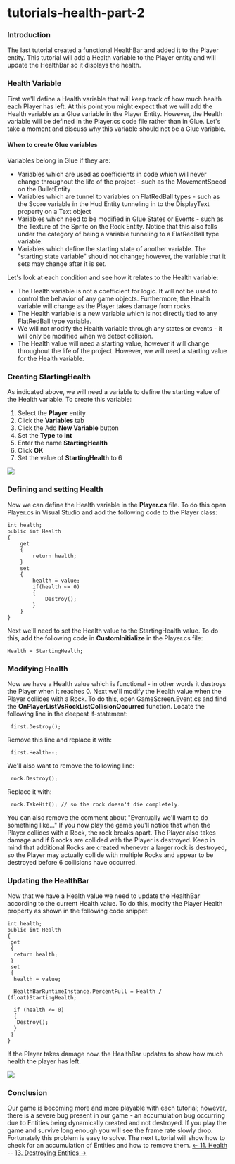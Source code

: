 # tutorials-health-part-2

### Introduction

The last tutorial created a functional HealthBar and added it to the Player entity. This tutorial will add a Health variable to the Player entity and will update the HealthBar so it displays the health.

### Health Variable

First we'll define a Health variable that will keep track of how much health each Player has left. At this point you might expect that we will add the Health variable as a Glue variable in the Player Entity. However, the Health variable will be defined in the Player.cs code file rather than in Glue. Let's take a moment and discuss why this variable should not be a Glue variable.

#### When to create Glue variables

Variables belong in Glue if they are:

* Variables which are used as coefficients in code which will never change throughout the life of the project - such as the MovementSpeed on the BulletEntity
* Variables which are tunnel to variables on FlatRedBall types - such as the Score variable in the Hud Entity tunneling in to the DisplayText property on a Text object
* Variables which need to be modified in Glue States or Events - such as the Texture of the Sprite on the Rock Entity. Notice that this also falls under the category of being a variable tunneling to a FlatRedBall type variable.
* Variables which define the starting state of another variable. The "starting state variable" should not change; however, the variable that it sets may change after it is set.

Let's look at each condition and see how it relates to the Health variable:

* The Health variable is not a coefficient for logic. It will not be used to control the behavior of any game objects. Furthermore, the Health variable will change as the Player takes damage from rocks.
* The Health variable is a new variable which is not directly tied to any FlatRedBall type variable.
* We will not modify the Health variable through any states or events - it will only be modified when we detect collision.
* The Health value will need a starting value, however it will change throughout the life of the project. However, we will need a starting value for the Health variable.

### Creating StartingHealth

As indicated above, we will need a variable to define the starting value of the Health variable. To create this variable:

1. Select the **Player** entity
2. Click the **Variables** tab
3. Click the Add **New Variable** button
4. Set the **Type** to **int**
5. Enter the name **StartingHealth**
6. Click **OK**
7. Set the value of **StartingHealth** to 6

![](../../media/2021-03-img\_604e1be1ebb24.png)

### Defining and setting Health

Now we can define the Health variable in the **Player.cs** file. To do this open Player.cs in Visual Studio and add the following code to the Player class:

```
int health;
public int Health
{
    get
    {
        return health;
    }
    set
    {
        health = value;
        if(health <= 0)
        {
            Destroy();
        }
    }
}
```

Next we'll need to set the Health value to the StartingHealth value. To do this, add the following code in **CustomInitialize** in the Player.cs file:

```
Health = StartingHealth;
```

### Modifying Health

Now we have a Health value which is functional - in other words it destroys the Player when it reaches 0. Next we'll modify the Health value when the Player collides with a Rock. To do this, open GameScreen.Event.cs and find the **OnPlayerListVsRockListCollisionOccurred** function. Locate the following line in the deepest if-statement:

```
 first.Destroy();
```

Remove this line and replace it with:

```
 first.Health--;
```

We'll also want to remove the following line:

```
 rock.Destroy();
```

Replace it with:

```
 rock.TakeHit(); // so the rock doesn't die completely.
```

You can also remove the comment about "Eventually we'll want to do something like..." If you now play the game you'll notice that when the Player collides with a Rock, the rock breaks apart. The Player also takes damage and if 6 rocks are collided with the Player is destroyed. Keep in mind that additional Rocks are created whenever a larger rock is destroyed, so the Player may actually collide with multiple Rocks and appear to be destroyed before 6 collisions have occurred.

### Updating the HealthBar

Now that we have a Health value we need to update the HealthBar according to the current Health value. To do this, modify the Player Health property as shown in the following code snippet:

```
int health;
public int Health
{
 get
 {
  return health;
 }
 set
 {
  health = value;

  HealthBarRuntimeInstance.PercentFull = Health / (float)StartingHealth;

  if (health <= 0)
  {
   Destroy();
  }
 }
}
```

If the Player takes damage now. the HealthBar updates to show how much health the player has left.

![](../../media/2021-03-img\_604e2256cdb5a.png)

### Conclusion

Our game is becoming more and more playable with each tutorial; however, there is a severe bug present in our game - an accumulation bug occurring due to Entities being dynamically created and not destroyed. If you play the game and survive long enough you will see the frame rate slowly drop. Fortunately this problem is easy to solve. The next tutorial will show how to check for an accumulation of Entities and how to remove them. [<- 11. Health](tutorials-health.md) -- [13. Destroying Entities ->](tutorials-destroying-entities.md)
